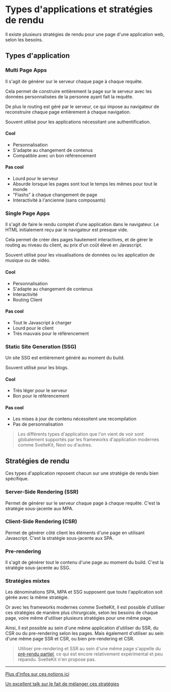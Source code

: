 # Types d'applications et stratégies de rendu

Il existe plusieurs stratégies de rendu pour une page d'une application web, selon les besoins.

## Types d'application

### Multi Page Apps

Il s'agit de générer sur le serveur chaque page à chaque requête.

Cela permet de construire entièrement la page sur le serveur avec les données personnalisées de la
personne ayant fait la requête.

De plus le routing est géré par le serveur, ce qui impose au navigateur de reconstruire
chaque page entièrement à chaque navigation.

Souvent utilisé pour les applications nécessitant une authentification.

#### Cool

- Personnalisation
- S'adapte au changement de contenus
- Compatible avec un bon référencement

#### Pas cool

- Lourd pour le serveur
- Absurde lorsque les pages sont tout le temps les mêmes pour tout le monde
- "Flashs" à chaque changement de page
- Interactivité à l'ancienne (sans composants)

### Single Page Apps

Il s'agit de faire le rendu complet d'une application dans le navigateur. Le HTML initialement reçu
par le navigateur est presque vide.

Cela permet de créer des pages hautement interactives, et de gérer le routing au niveau du client,
au prix d'un coût élevé en Javascript.

Souvent utilisé pour les visualisations de données ou les application de musique ou de vidéo.

#### Cool

- Personnalisation
- S'adapte au changement de contenus
- Interactivité
- Routing Client

#### Pas cool

- Tout le Javascript à charger
- Lourd pour le client
- Très mauvais pour le référencement

### Static Site Generation (SSG)

Un site SSG est entièrement généré au moment du build.

Souvent utilisé pour les blogs.

#### Cool

- Très léger pour le serveur
- Bon pour le référencement

#### Pas cool

- Les mises à jour de contenu nécessitent une recompilation
- Pas de personnalisation

> Les différents types d'application que l'on vient de voir sont globalement supportés par les
> frameworks d'application modernes comme SvelteKit, Next ou d'autres.

## Stratégies de rendu

Ces types d'application reposent chacun sur une stratégie de rendu bien spécifique.

### Server-Side Rendering (SSR)

Permet de générer sur le serveur chaque page à chaque requête. C'est la stratégie sous-jacente aux
MPA.

### Client-Side Rendering (CSR)

Permet de générer côté client les éléments d'une page en utilisant Javascript. C'est la stratégie
sous-jacente aux SPA.

### Pre-rendering

Il s'agit de générer tout le contenu d'une page au moment du build. C'est la stratégie sous-jacente
au SSG.

### Stratégies mixtes

Les dénominations SPA, MPA et SSG supposent que toute l'application soit gérée avec la même
stratégie.

Or avec les frameworks modernes comme SvelteKit, il est possible d'utiliser ces stratégies de manière
plus chirurgicale, selon les besoins de chaque page, voire même d'utiliser plusieurs stratégies pour
une même page.

Ainsi, il est possible au sein d'une même application d'utiliser du SSR, du CSR ou du pre-rendering
selon les pages. Mais également d'utiliser au sein d'une même page SSR et CSR, ou bien pre-rendering
et CSR.

<!-- TODO: schema -->

> Utiliser pre-rendering et SSR au sein d'une même page s'appelle du
> [pré-rendu partiel](https://nextjs.org/docs/app/api-reference/next-config-js/ppr), ce qui est
> encore relativement expérimental et peu répandu. SvelteKit n'en propose pas.

---

[Plus d'infos sur ces notions ici](https://kit.svelte.dev/docs/glossary)

[Un excellent talk sur le fait de mélanger ces stratégies](https://www.youtube.com/watch?v=860d8usGC0o)

